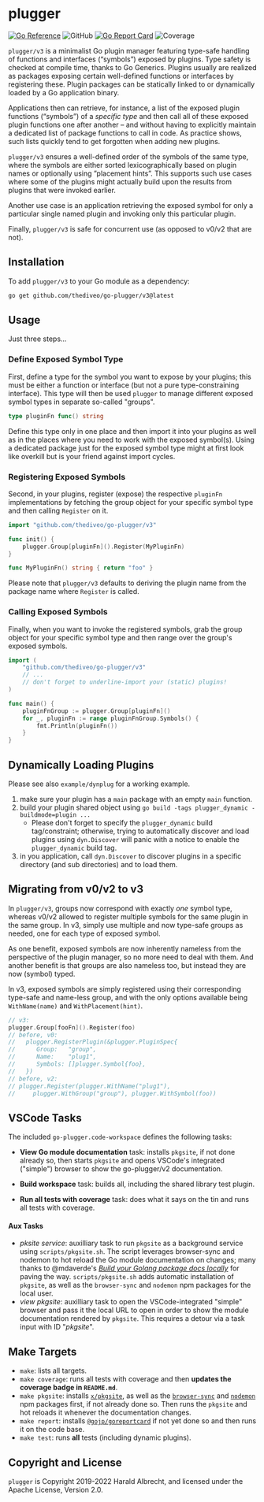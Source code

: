 # plugger

[![Go Reference](https://pkg.go.dev/badge/github.com/thediveo/go-plugger.svg)](https://pkg.go.dev/github.com/thediveo/go-plugger/v3)
![GitHub](https://img.shields.io/github/license/thediveo/go-plugger)
[![Go Report Card](https://goreportcard.com/badge/github.com/thediveo/go-plugger/v3)](https://goreportcard.com/report/github.com/thediveo/go-plugger/v3)
![Coverage](https://img.shields.io/badge/Coverage-100.0%25-brightgreen)

`plugger/v3` is a minimalist Go plugin manager featuring type-safe handling of
functions and interfaces (“symbols”) exposed by plugins. Type safety is checked
at compile time, thanks to Go Generics. Plugins usually are realized as packages
exposing certain well-defined functions or interfaces by registering these.
Plugin packages can be statically linked to or dynamically loaded by a Go
application binary.

Applications then can retrieve, for instance, a list of the exposed plugin
functions (“symbols”) of a _specific type_ and then call all of these exposed
plugin functions one after another – and without having to explicitly maintain a
dedicated list of package functions to call in code. As practice shows, such
lists quickly tend to get forgotten when adding new plugins.

`plugger/v3` ensures a well-defined order of the symbols of the same type, where
the symbols are either sorted lexicographically based on plugin names or
optionally using ”placement hints”. This supports such use cases where some of
the plugins might actually build upon the results from plugins that were invoked
earlier.

Another use case is an application retrieving the exposed symbol for only a
particular single named plugin and invoking only this particular plugin.

Finally, `plugger/v3` is safe for concurrent use (as opposed to v0/v2 that are
not).

## Installation

To add `plugger/v3` to your Go module as a dependency:

```bash
go get github.com/thediveo/go-plugger/v3@latest
```

## Usage

Just three steps...

### Define Exposed Symbol Type

First, define a type for the symbol you want to expose by your plugins; this
must be either a function or interface (but not a pure type-constraining
interface). This type will then be used `plugger` to manage different exposed
symbol types in separate so-called "groups".

```go
type pluginFn func() string
```

Define this type only in one place and then import it into your plugins as well
as in the places where you need to work with the exposed symbol(s). Using a
dedicated package just for the exposed symbol type might at first look like
overkill but is your friend against import cycles.

### Registering Exposed Symbols

Second, in your plugins, register (expose) the respective `pluginFn`
implementations by fetching the group object for your specific symbol type and
then calling `Register` on it.

```go
import "github.com/thediveo/go-plugger/v3"

func init() {
    plugger.Group[pluginFn]().Register(MyPluginFn)
}

func MyPluginFn() string { return "foo" }
```

Please note that `plugger/v3` defaults to deriving the plugin name from the
package name where `Register` is called.

### Calling Exposed Symbols

Finally, when you want to invoke the registered symbols, grab the group object
for your specific symbol type and then range over the group's exposed symbols.

```go
import (
    "github.com/thediveo/go-plugger/v3"
    // ...
    // don't forget to underline-import your (static) plugins!
)

func main() {
    pluginFnGroup := plugger.Group[pluginFn]()
    for _, pluginFn := range pluginFnGroup.Symbols() {
        fmt.Println(pluginFn())
    }
}
```

## Dynamically Loading Plugins

Please see also `example/dynplug` for a working example.

1. make sure your plugin has a `main` package with an empty `main` function.
2. build your plugin shared object using `go build -tags plugger_dynamic
   -buildmode=plugin ...`
   - Please don't forget to specify the `plugger_dynamic` build tag/constraint;
     otherwise, trying to automatically discover and load plugins using
     `dyn.Discover` will panic with a notice to enable the `plugger_dynamic`
     build tag.
3. in you application, call `dyn.Discover` to discover plugins in a specific
   directory (and sub directories) and to load them.

## Migrating from v0/v2 to v3

In `plugger/v3`, groups now correspond with exactly _one_ symbol type, whereas
v0/v2 allowed to register multiple symbols for the same plugin in the same
group. In v3, simply use multiple and now type-safe groups as needed, one for
each type of exposed symbol.

As one benefit, exposed symbols are now inherently nameless from the perspective
of the plugin manager, so no more need to deal with them. And another benefit is
that groups are also nameless too, but instead they are now (symbol) typed.

In v3, exposed symbols are simply registered using their corresponding type-safe
and name-less group, and with the only options available being `WithName(name)`
and `WithPlacement(hint)`.

```go
// v3:
plugger.Group[fooFn]().Register(foo)
// before, v0:
//   plugger.RegisterPlugin(&plugger.PluginSpec{
//      Group:   "group",
//      Name:    "plug1",
//      Symbols: []plugger.Symbol{foo},
//   })
// before, v2:
// plugger.Register(plugger.WithName("plug1"), 
//     plugger.WithGroup("group"), plugger.WithSymbol(foo))
```

## VSCode Tasks

The included `go-plugger.code-workspace` defines the following tasks:

- **View Go module documentation** task: installs `pkgsite`, if not done already
  so, then starts `pkgsite` and opens VSCode's integrated ("simple") browser to
  show the go-plugger/v2 documentation.

- **Build workspace** task: builds all, including the shared library test
  plugin.

- **Run all tests with coverage** task: does what it says on the tin and runs
  all tests with coverage.

#### Aux Tasks

- _pksite service_: auxilliary task to run `pkgsite` as a background service
  using `scripts/pkgsite.sh`. The script leverages browser-sync and nodemon to
  hot reload the Go module documentation on changes; many thanks to @mdaverde's
  [_Build your Golang package docs
  locally_](https://mdaverde.com/posts/golang-local-docs) for paving the way.
  `scripts/pkgsite.sh` adds automatic installation of `pkgsite`, as well as the
  `browser-sync` and `nodemon` npm packages for the local user.
- _view pkgsite_: auxilliary task to open the VSCode-integrated "simple" browser
  and pass it the local URL to open in order to show the module documentation
  rendered by `pkgsite`. This requires a detour via a task input with ID
  "_pkgsite_".

## Make Targets

- `make`: lists all targets.
- `make coverage`: runs all tests with coverage and then **updates the coverage
  badge in `README.md`**.
- `make pkgsite`: installs [`x/pkgsite`](golang.org/x/pkgsite/cmd/pkgsite), as
  well as the [`browser-sync`](https://www.npmjs.com/package/browser-sync) and
  [`nodemon`](https://www.npmjs.com/package/nodemon) npm packages first, if not
  already done so. Then runs the `pkgsite` and hot reloads it whenever the
  documentation changes.
- `make report`: installs
  [`@gojp/goreportcard`](https://github.com/gojp/goreportcard) if not yet done
  so and then runs it on the code base.
- `make test`: runs **all** tests (including dynamic plugins).

## Copyright and License

`plugger` is Copyright 2019-2022 Harald Albrecht, and licensed under the Apache
License, Version 2.0.
